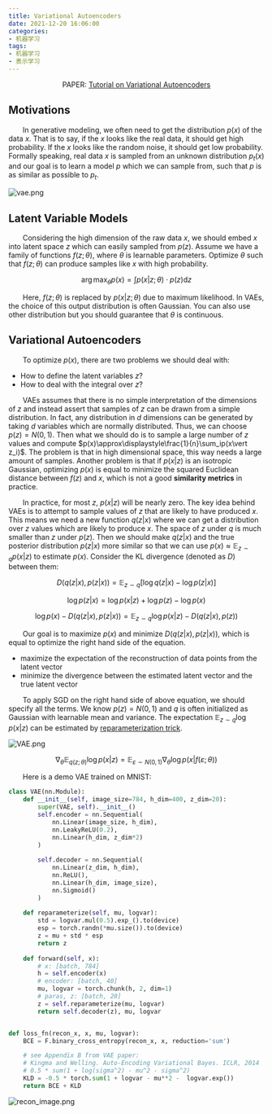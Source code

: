 ```yaml
---
title: Variational Autoencoders
date: 2021-12-20 16:06:00
categories:
- 机器学习
tags:
- 机器学习
- 表示学习
---
```


<center>PAPER: <a href="https://arxiv.org/abs/1606.05908">Tutorial on Variational Autoencoders</a></center>

## Motivations
&emsp;&emsp;In generative modeling, we often need to get the distribution $p(x)$ of the data $x$. That is to say, if the $x$ looks like the real data, it should get high probability. If the $x$ looks like the random noise, it should get low probability. Formally speaking, real data $x$ is sampled from an unknown distribution $p_t(x)$ and our goal is to learn a model $p$ which we can sample from, such that $p$ is as similar as possible to $p_t$.

![vae.png](https://s2.loli.net/2021/12/19/uQjUxO7hB9RTDW5.png)

## Latent Variable Models
&emsp;&emsp;Considering the high dimension of the raw data $x$, we should embed $x$ into latent space $z$ which can easily sampled from $p(z)$. Assume we have a family of functions $f(z;\theta)$, where $\theta$ is learnable parameters. Optimize $\theta$ such that $f(z;\theta)$ can produce samples like $x$ with high probability.

$$\arg\max_\theta p(x)=\int p(x\vert z;\theta)\cdot p(z)\text{d}z$$

&emsp;&emsp;Here, $f(z;\theta)$ is replaced by $p(x\vert z;\theta)$ due to maximum likelihood. In VAEs, the choice of this output distribution is often Gaussian. You can also use other distribution but you should guarantee that $\theta$ is continuous.

## Variational Autoencoders
&emsp;&emsp;To optimize $p(x)$, there are two problems we should deal with:
* How to define the latent variables $z$?
* How to deal with the integral over $z$?

&emsp;&emsp;VAEs assumes that there is no simple interpretation of the dimensions of $z$ and instead assert that samples of $z$ can be drawn from a simple distribution. In fact, any distribution in $d$ dimensions can be generated by taking $d$ variables which are normally distributed. Thus, we can choose $p(z)=N(0,1)$. Then what we should do is to sample a large number of $z$ values and compute $p(x)\approx\displaystyle\frac{1}{n}\sum_ip(x\vert z_i)$. The problem is that in high dimensional space, this way needs a large amount of samples. Another problem is that if $p(x\vert z)$ is an isotropic Gaussian, optimizing $p(x)$ is equal to minimize the squared Euclidean distance between $f(z)$ and $x$, which is not a good **similarity metrics** in practice.

&emsp;&emsp;In practice, for most $z$, $p(x\vert z)$ will be nearly zero. The key idea behind VAEs is to attempt to sample values of $z$ that are likely to have produced $x$. This means we need a new function $q(z\vert x)$ where we can get a distribution over $z$ values which are likely to produce $x$. The space of $z$ under $q$ is much smaller than $z$ under $p(z)$. Then we should make $q(z\vert x)$ and the true posterior distribution $p(z\vert x)$ more similar so that we can use $p(x)\approx\mathbb{E}_{z\sim q}p(x\vert z)$ to estimate $p(x)$. Consider the KL divergence (denoted as $D$) between them:

$$D(q(z\vert x),p(z\vert x))=\mathbb{E}_{z\sim q}[\log q(z\vert x)-\log p(z\vert x)]$$

$$\log p(z\vert x)=\log p(x\vert z)+\log p(z)-\log p(x)$$

$$\log p(x)-D(q(z\vert x),p(z\vert x))=\mathbb{E}_{z\sim q}\log p(x\vert z)-D(q(z\vert x),p(z))$$

&emsp;&emsp;Our goal is to maximize $p(x)$ and minimize $D(q(z\vert x),p(z\vert x))$, which is equal to optimize the right hand side of the equation.
* maximize the expectation of the reconstruction of data points from the latent vector
* minimize the divergence between the estimated latent vector and the true latent vector

&emsp;&emsp;To apply SGD on the right hand side of above equation, we should specify all the terms. We know $p(z)=N(0,1)$ and $q$ is often initialized as Gaussian with learnable mean and variance. The expectation $\mathbb{E}_{z\sim q}\log p(x\vert z)$ can be estimated by [reparameterization trick]().

![VAE.png](https://s2.loli.net/2021/12/16/IrnsQz2dLAb47w8.png)

$$\nabla_\theta\mathbb{E}_{q(z;\theta)}\log p(x\vert z)=\mathbb{E}_{\varepsilon\sim N(0,1)}\nabla_\theta\log p(x\vert f(\varepsilon;\theta))$$

&emsp;&emsp;Here is a demo VAE trained on MNIST:

```python
class VAE(nn.Module):
    def __init__(self, image_size=784, h_dim=400, z_dim=20):
        super(VAE, self).__init__()
        self.encoder = nn.Sequential(
            nn.Linear(image_size, h_dim),
            nn.LeakyReLU(0.2),
            nn.Linear(h_dim, z_dim*2)
        )
        
        self.decoder = nn.Sequential(
            nn.Linear(z_dim, h_dim),
            nn.ReLU(),
            nn.Linear(h_dim, image_size),
            nn.Sigmoid()
        )
    
    def reparameterize(self, mu, logvar):
        std = logvar.mul(0.5).exp_().to(device)
        esp = torch.randn(*mu.size()).to(device)
        z = mu + std * esp
        return z
    
    def forward(self, x):
        # x: [batch, 784]
        h = self.encoder(x)
        # encoder: [batch, 40]
        mu, logvar = torch.chunk(h, 2, dim=1)
        # paras, z: [batch, 20]
        z = self.reparameterize(mu, logvar)
        return self.decoder(z), mu, logvar


def loss_fn(recon_x, x, mu, logvar):
    BCE = F.binary_cross_entropy(recon_x, x, reduction='sum')

    # see Appendix B from VAE paper:
    # Kingma and Welling. Auto-Encoding Variational Bayes. ICLR, 2014
    # 0.5 * sum(1 + log(sigma^2) - mu^2 - sigma^2)
    KLD = -0.5 * torch.sum(1 + logvar - mu**2 -  logvar.exp())
    return BCE + KLD
```

![recon_image.png](https://s2.loli.net/2021/12/19/Dbr3H4vpC1ywh9Q.png)
